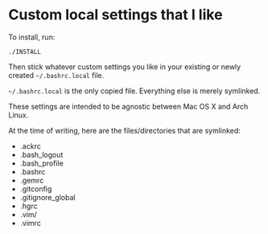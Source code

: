 Custom local settings that I like
===

To install, run:

    ./INSTALL
    
Then stick whatever custom settings you like in your existing or newly created `~/.bashrc.local` file.

`~/.bashrc.local` is the only copied file. Everything else is merely symlinked.

These settings are intended to be agnostic between Mac OS X and Arch Linux.

At the time of writing, here are the files/directories that are symlinked:
  * .ackrc
  * .bash_logout
  * .bash_profile
  * .bashrc
  * .gemrc
  * .gitconfig
  * .gitignore_global
  * .hgrc
  * .vim/
  * .vimrc